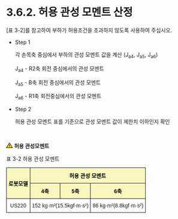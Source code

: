 ﻿# 3.6.2. 허용 관성 모멘트 산정

[표 3-2]를 참고하여 부하가 허용조건을 초과하지 않도록 사용하여 주십시오.

*	Step 1

    각 손목축 중심에서 부하의 관성 모멘트 값을 계산 (J<sub>a4</sub>, J<sub>a5</sub>, J<sub>a6</sub>)

    J<sub>a4</sub> - R2축 회전 중심에서의 관성 모멘트

    J<sub>a5</sub> - B축 회전 중심에서의 관성 모멘트

    J<sub>a6</sub> - R1축 회전중심에서의 관성 모멘트

*	Step 2

    허용 관성 모멘트 표를 기준으로 관성 모멘트 값이 제한치 이하인지 확인

<br>

![](../../_assets/작은주의표시.png) <b>허용 관성모멘트</b>

표 3-2 허용 관성 모멘트
<style type="text/css">
.tg  {border-collapse:collapse;border-spacing:0;}
.tg td{border-color:black;border-style:solid;border-width:1px;font-family:Arial, sans-serif;font-size:14px;
  overflow:hidden;padding:10px 5px;word-break:normal;}
.tg th{border-color:black;border-style:solid;border-width:1px;font-family:Arial, sans-serif;font-size:14px;
  font-weight:normal;overflow:hidden;padding:10px 5px;word-break:normal;}
.tg .tg-zegx{background-color:#f8f8be;color:#000000; font-weight:bold;text-align:center;vertical-align:middle}
.tg .tg-nrix{text-align:center;vertical-align:middle}
</style>
<table class="tg">
<thead>
  <tr>
    <th class="tg-zegx" rowspan="2">로봇모델</th>
    <th class="tg-zegx" colspan="3">허용 관성 모멘트</th>
  </tr>
  <tr>
    <th class="tg-zegx">4축</th>
    <th class="tg-zegx">5축</th>
    <th class="tg-zegx">6축</th>
  </tr>
</thead>
<tbody>
  <tr>
    <td class="tg-nrix">US220</td>
    <td class="tg-nrix" colspan="2">152 kg·m²(15.5kgf·m·s²)</td>
    <td class="tg-nrix">86 kg·m²(8.8kgf·m·s²)</td>
  </tr>
</tbody>
</table>
